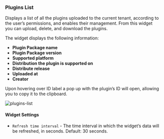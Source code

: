 ### Plugins List
Displays a list of all the plugins uploaded to the current tenant, according to the user’s permissions, and enables their management. From this widget you can upload, delete, and download the plugins. 

The widget displays the following information:

* **Plugin Package name**
* **Plugin Package version**
* **Supported platform**
* **Distribution the plugin is supported on**
* **Distribute release**
* **Uploaded at**
* **Creator** 
   
Upon hovering over ID label a pop up with the plugin’s ID will open, allowing you to copy it to the clipboard. 

![plugins-list]( /images/ui/widgets/plugins-list.png )

#### Widget Settings 
* `Refresh time interval` - The time interval in which the widget’s data will be refreshed, in seconds. Default: 30 seconds.
